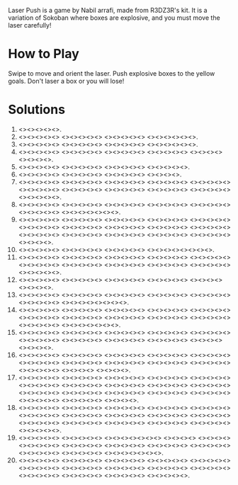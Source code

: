 Laser Push is a game by Nabil arrafi, made from R3DZ3R's kit. It is a variation of Sokoban where boxes are explosive, and you must move the laser carefully!

# How to Play

Swipe to move and orient the laser. Push explosive boxes to the yellow goals. Don't laser a box or you will lose! 

# Solutions

1. <<TRarrow>><<TLarrow>><<BLarrow>><<TLarrow>><<TLarrow>>.
2. <<TLarrow>><<TRarrow>><<TLarrow>><<BRarrow>><<TRarrow>> <<TRarrow>><<TRarrow>><<TLarrow>><<TLarrow>><<BLarrow>> <<TLarrow>><<BLarrow>><<BLarrow>><<BLarrow>><<BRarrow>> <<TRarrow>><<TRarrow>><<TRarrow>><<TLarrow>><<TRarrow>><<BRarrow>>.
3. <<TLarrow>><<BLarrow>><<TLarrow>><<TRarrow>><<BRarrow>> <<TRarrow>><<TRarrow>><<TRarrow>><<TLarrow>><<TRarrow>> <<TRarrow>><<BRarrow>><<BLarrow>><<BLarrow>><<BLarrow>> <<BLarrow>><<TLarrow>><<BLarrow>><<BRarrow>><<BRarrow>><<BRarrow>>.
4. <<TRarrow>><<TLarrow>><<TLarrow>><<TRarrow>><<TLarrow>> <<BLarrow>><<BLarrow>><<TRarrow>><<TLarrow>><<TLarrow>> <<BLarrow>><<BLarrow>><<BRarrow>><<TRarrow>><<BLarrow>> <<BRarrow>><<BRarrow>><<BRarrow>><<TLarrow>><<TLarrow>> <<TLarrow>><<TLarrow>><<TRarrow>><<TRarrow>> <<BRarrow>><<BRarrow>><<BRarrow>><<BRarrow>>.
5. <<TLarrow>><<BLarrow>><<TLarrow>><<TLarrow>><<TRarrow>> <<TLarrow>><<TLarrow>><<BLarrow>><<BRarrow>><<BRarrow>> <<TLarrow>><<TRarrow>><<BRarrow>><<BLarrow>><<BLarrow>> <<BRarrow>><<BRarrow>><<TRarrow>><<TRarrow>><<TLarrow>>.
6. <<TRarrow>><<BRarrow>><<BLarrow>><<BLarrow>><<BLarrow>> <<TLarrow>><<TLarrow>><<TRarrow>><<TLarrow>><<TRarrow>> <<TLarrow>><<BLarrow>><<BRarrow>><<BRarrow>><<BRarrow>> <<BLarrow>><<BRarrow>><<TRarrow>><<TRarrow>>.
7. <<BRarrow>><<BRarrow>><<BRarrow>><<TRarrow>><<BRarrow>> <<BLarrow>><<TLarrow>><<TLarrow>><<TLarrow>><<TLarrow>> <<TRarrow>><<TRarrow>><<BRarrow>><<BLarrow>><<TLarrow>> <<BLarrow>><<BRarrow>><<BRarrow>><<BRarrow>><<TRarrow>> <<BRarrow>><<BRarrow>><<BLarrow>><<TLarrow>><<BLarrow>> <<TLarrow>><<TRarrow>><<TLarrow>><<TLarrow>><<TLarrow>> <<BLarrow>><<BLarrow>><<BRarrow>><<TRarrow>><<TLarrow>> <<TRarrow>><<BRarrow>><<BLarrow>><<TLarrow>><<TRarrow>> <<TRarrow>><<BRarrow>><<BLarrow>><<BRarrow>><<BRarrow>> <<BLarrow>><<BRarrow>><<BRarrow>><<TRarrow>><<TRarrow>> <<TLarrow>><<BLarrow>><<BRarrow>><<BLarrow>><<TLarrow>>.
8. <<BRarrow>><<BRarrow>><<BRarrow>><<TRarrow>><<TLarrow>> <<BLarrow>><<TLarrow>><<TRarrow>><<BRarrow>><<TRarrow>> <<TLarrow>><<BRarrow>><<BLarrow>><<TLarrow>><<BLarrow>> <<BRarrow>><<TRarrow>><<BRarrow>><<BLarrow>><<BRarrow>> <<BRarrow>><<TRarrow>><<TLarrow>><<TLarrow>><<TLarrow>> <<BRarrow>><<BRarrow>><<BLarrow>><<TLarrow>><<TLarrow>> <<TRarrow>><<TRarrow>><<TLarrow>><<BLarrow>><<BRarrow>><<BLarrow>><<TLarrow>>.
9. <<TLarrow>><<TRarrow>><<BRarrow>><<BLarrow>><<TLarrow>> <<TLarrow>><<TLarrow>><<TLarrow>><<TRarrow>><<TRarrow>> <<BRarrow>><<BLarrow>><<TRarrow>><<TLarrow>><<TRarrow>> <<TRarrow>><<BRarrow>><<BLarrow>><<BLarrow>><<TLarrow>> <<BLarrow>><<BLarrow>><<BRarrow>><<BLarrow>><<TLarrow>> <<TRarrow>><<BRarrow>><<BRarrow>><<BRarrow>><<TRarrow>> <<BRarrow>><<BRarrow>><<BLarrow>><<TLarrow>><<TLarrow>> <<TRarrow>><<BRarrow>><<BRarrow>><<BLarrow>><<TLarrow>> <<TLarrow>><<TLarrow>><<TLarrow>><<BLarrow>><<TLarrow>> <<TRarrow>><<BRarrow>><<BRarrow>><<BRarrow>><<TRarrow>> <<BRarrow>><<BRarrow>><<BLarrow>><<TLarrow>><<TLarrow>> <<TRarrow>><<BRarrow>><<BLarrow>><<TLarrow>><<TLarrow>> <<TLarrow>><<TLarrow>><<TRarrow>><<TRarrow>><<BRarrow>> <<BLarrow>><<TLarrow>><<BLarrow>><<BRarrow>><<BRarrow>> <<BRarrow>><<TRarrow>><<BRarrow>><<BRarrow>><<BLarrow>> <<TLarrow>><<TLarrow>><<TLarrow>><<TLarrow>>.
10. <<BRarrow>><<TRarrow>><<TRarrow>><<TLarrow>><<BLarrow>> <<BRarrow>><<TRarrow>><<BRarrow>><<BRarrow>><<BLarrow>> <<BRarrow>><<TRarrow>><<TLarrow>><<TLarrow>><<TLarrow>> <<BLarrow>><<BLarrow>><<BRarrow>><<TRarrow>><<TLarrow>><<TRarrow>><<BRarrow>><<BRarrow>>.
11. <<TLarrow>><<TLarrow>><<TLarrow>><<TRarrow>><<TLarrow>> <<BLarrow>><<BRarrow>><<BRarrow>><<BRarrow>><<BLarrow>> <<TRarrow>><<BRarrow>><<TRarrow>><<TRarrow>><<TLarrow>> <<BLarrow>><<TRarrow>><<TLarrow>><<BLarrow>><<BLarrow>> <<TLarrow>><<TRarrow>><<BRarrow>><<BLarrow>><<TLarrow>> <<TLarrow>><<TLarrow>><<TRarrow>><<TLarrow>><<BLarrow>> <<BRarrow>><<BLarrow>><<BLarrow>><<TLarrow>><<TLarrow>> <<TRarrow>><<BRarrow>><<BLarrow>><<BRarrow>><<TRarrow>> <<TLarrow>><<TRarrow>><<BRarrow>><<TRarrow>><<TLarrow>> <<BLarrow>><<BLarrow>><<BRarrow>><<TRarrow>><<BRarrow>> <<BRarrow>><<TRarrow>><<BRarrow>><<BLarrow>><<BLarrow>>.
12. <<TLarrow>><<TLarrow>><<TLarrow>><<TRarrow>><<TRarrow>> <<BRarrow>><<BRarrow>><<BRarrow>><<TRarrow>><<TRarrow>> <<TLarrow>><<TLarrow>><<BLarrow>><<TLarrow>><<BLarrow>> <<BRarrow>><<BRarrow>><<TLarrow>><<TRarrow>><<TRarrow>> <<TLarrow>><<BLarrow>><<BRarrow>><<TRarrow>> <<BRarrow>><<BRarrow>><<BLarrow>><<BLarrow>>.
13. <<BRarrow>><<BRarrow>><<BRarrow>><<BRarrow>><<BLarrow>> <<BLarrow>><<TLarrow>><<TLarrow>><<TLarrow>><<TRarrow>> <<TRarrow>><<BRarrow>><<TRarrow>><<BRarrow>><<BLarrow>> <<BRarrow>><<BLarrow>><<BLarrow>><<TLarrow>><<TLarrow>> <<TRarrow>><<TLarrow>><<TRarrow>><<BRarrow>><<BLarrow>> <<BRarrow>><<TRarrow>><<BRarrow>><<BLarrow>><<TLarrow>> <<BLarrow>><<TLarrow>><<TRarrow>><<TLarrow>><<TRarrow>><<TLarrow>><<TRarrow>><<BRarrow>>.
14. <<TRarrow>><<BRarrow>><<BLarrow>><<TLarrow>><<BLarrow>> <<TLarrow>><<TRarrow>><<BRarrow>><<BLarrow>><<BLarrow>> <<BRarrow>><<TRarrow>><<BLarrow>><<TLarrow>><<TRarrow>> <<BRarrow>><<BRarrow>><<BRarrow>><<BLarrow>><<BRarrow>> <<BRarrow>><<TRarrow>><<TLarrow>><<TLarrow>><<BLarrow>> <<BRarrow>><<BRarrow>><<TRarrow>><<TLarrow>><<TLarrow>> <<TLarrow>><<TLarrow>><<TLarrow>><<TRarrow>><<TRarrow>> <<BRarrow>><<BLarrow>><<TRarrow>><<TLarrow>><<BLarrow>> <<BLarrow>><<BRarrow>><<BRarrow>><<BRarrow>><<BLarrow>> <<BRarrow>><<BRarrow>><<TRarrow>><<TLarrow>><<TLarrow>> <<BLarrow>><<BRarrow>><<BRarrow>><<TRarrow>><<TLarrow>> <<TLarrow>><<TLarrow>><<TLarrow>><<BLarrow>><<TLarrow>><<TRarrow>><<TRarrow>>.
15. <<TLarrow>><<BRarrow>><<TRarrow>><<TRarrow>><<BRarrow>> <<BLarrow>><<TLarrow>><<TRarrow>><<TLarrow>><<BLarrow>> <<BRarrow>><<TRarrow>><<BRarrow>><<BLarrow>><<TLarrow>> <<BLarrow>><<BLarrow>><<BLarrow>><<TLarrow>><<TLarrow>> <<TRarrow>><<BRarrow>><<TLarrow>><<BLarrow>><<BRarrow>> <<BRarrow>><<TRarrow>><<TRarrow>><<TRarrow>><<TLarrow>> <<TRarrow>><<BRarrow>><<BLarrow>><<BLarrow>><<BLarrow>> <<TLarrow>><<BLarrow>><<BRarrow>><<TRarrow>><<TRarrow>> <<TRarrow>><<TLarrow>><<BLarrow>><<TRarrow>><<TRarrow>> <<BRarrow>><<BLarrow>><<TLarrow>><<BLarrow>> <<BLarrow>><<BRarrow>><<BLarrow>><<TLarrow>>.
16. <<BLarrow>><<BLarrow>><<BRarrow>><<TRarrow>><<TRarrow>> <<TRarrow>><<TLarrow>><<TLarrow>><<TLarrow>><<TRarrow>> <<TLarrow>><<BLarrow>><<TRarrow>><<BRarrow>><<BLarrow>> <<TLarrow>><<TLarrow>><<BLarrow>><<BLarrow>><<BRarrow>> <<BRarrow>><<BRarrow>><<TLarrow>><<TLarrow>><<TLarrow>> <<TRarrow>><<TRarrow>><<BRarrow>><<BLarrow>><<TRarrow>> <<TLarrow>><<BLarrow>><<BLarrow>><<BRarrow>><<BRarrow>> <<TLarrow>><<TRarrow>><<TRarrow>><<BRarrow>><<BRarrow>> <<BRarrow>><<BRarrow>><<BLarrow>><<BLarrow>><<BLarrow>> <<TLarrow>><<TRarrow>><<BLarrow>><<BRarrow>><<TRarrow>> <<TRarrow>><<TRarrow>><<TLarrow>><<TLarrow>><<TLarrow>> <<TLarrow>><<BLarrow>><<BLarrow>><<BRarrow>> <<TRarrow>><<TLarrow>><<TRarrow>><<BRarrow>>.
17. <<TLarrow>><<BLarrow>><<BLarrow>><<TLarrow>><<TLarrow>> <<TRarrow>><<TRarrow>><<BRarrow>><<BRarrow>><<BLarrow>> <<BRarrow>><<BRarrow>><<TRarrow>><<TRarrow>><<TLarrow>> <<BLarrow>><<BRarrow>><<BLarrow>><<TLarrow>><<BRarrow>> <<TRarrow>><<TLarrow>><<TRarrow>><<BRarrow>><<BLarrow>> <<TLarrow>><<TLarrow>><<TLarrow>><<TLarrow>><<TRarrow>> <<TRarrow>><<BRarrow>><<BLarrow>><<TLarrow>><<BLarrow>> <<BRarrow>><<TRarrow>><<TRarrow>><<TLarrow>><<BLarrow>> <<BRarrow>><<BLarrow>><<BRarrow>><<TLarrow>><<TLarrow>> <<BLarrow>><<BLarrow>><<BRarrow>><<BRarrow>><<TRarrow>> <<BRarrow>><<BRarrow>><<TRarrow>><<TRarrow>><<TLarrow>> <<TLarrow>><<BRarrow>><<BRarrow>><<BLarrow>><<BLarrow>> <<TLarrow>><<TLarrow>><<BLarrow>><<TLarrow>><<TLarrow>> <<TRarrow>><<TRarrow>><<TRarrow>><<TRarrow>><<BRarrow>> <<BLarrow>><<TRarrow>><<TLarrow>><<BLarrow>><<BLarrow>> <<BLarrow>><<BLarrow>><<BRarrow>><<BRarrow>><<TRarrow>> <<BRarrow>><<BRarrow>><<TRarrow>><<TRarrow>><<TLarrow>> <<BLarrow>><<BRarrow>><<BLarrow>><<TLarrow>>.
18. <<BLarrow>><<TLarrow>><<TLarrow>><<TLarrow>><<TRarrow>> <<TLarrow>><<TRarrow>><<TLarrow>><<TRarrow>><<TRarrow>> <<BRarrow>><<TRarrow>><<TLarrow>><<BLarrow>><<BLarrow>> <<BLarrow>><<BRarrow>><<BRarrow>><<TLarrow>><<TLarrow>> <<TRarrow>><<TRarrow>><<BRarrow>><<BLarrow>><<TLarrow>> <<BLarrow>><<BLarrow>><<BRarrow>><<BRarrow>><<TRarrow>> <<TLarrow>><<BLarrow>><<TLarrow>><<TRarrow>><<TRarrow>> <<BLarrow>><<BLarrow>><<BRarrow>><<TRarrow>><<BRarrow>> <<BLarrow>><<BLarrow>><<BRarrow>><<BRarrow>><<BRarrow>> <<TRarrow>><<TRarrow>><<TLarrow>><<TLarrow>><<TLarrow>> <<TLarrow>><<TRarrow>><<TLarrow>><<BLarrow>><<TRarrow>> <<BRarrow>><<BLarrow>><<BRarrow>><<BRarrow>><<BRarrow>> <<BRarrow>><<BLarrow>><<BLarrow>><<TLarrow>><<TLarrow>> <<TRarrow>><<BLarrow>><<BRarrow>><<BRarrow>><<TRarrow>> <<TRarrow>><<TLarrow>><<TLarrow>><<TLarrow>><<TLarrow>> <<TRarrow>><<TRarrow>><<TRarrow>><<TLarrow>><<BLarrow>>.
19. <<BRarrow>><<BLarrow>><<BRarrow>><<TRarrow>><<TLarrow>> <<BLarrow>><<BLarrow>><<TLarrow>><<BRarrow>><<TRarrow>> <<TRarrow>><<BRarrow>><<BLarrow>><<TLarrow>><<TRarrow>><<TLarrow>><<BLarrow>> <<TRarrow>><<BRarrow>><<BLarrow>><<TLarrow>> <<TRarrow>><<BRarrow>><<BLarrow>><<TLarrow>> <<TLarrow>><<TLarrow>><<BLarrow>><<BLarrow>><<BRarrow>> <<BLarrow>><<BRarrow>><<BRarrow>><<TRarrow>><<TRarrow>> <<TRarrow>><<TLarrow>><<TRarrow>><<BRarrow>><<TLarrow>> <<BLarrow>><<BRarrow>><<BLarrow>><<BLarrow>><<BLarrow>> <<TLarrow>><<TLarrow>><<TRarrow>><<TRarrow>><<BRarrow>> <<TLarrow>><<BLarrow>><<BLarrow>><<BRarrow>><<BRarrow>> <<TRarrow>><<TRarrow>><<TRarrow>><<BLarrow>><<TLarrow>> <<TLarrow>><<TLarrow>><<TRarrow>><<BRarrow>><<BLarrow>><<BRarrow>><<TRarrow>>.
20. <<TLarrow>><<TRarrow>><<BRarrow>><<BLarrow>><<BRarrow>> <<BLarrow>><<TLarrow>><<BLarrow>><<TLarrow>><<TRarrow>> <<BLarrow>><<BRarrow>><<BRarrow>><<TRarrow>><<TLarrow>> <<TLarrow>><<TLarrow>><<TLarrow>><<BLarrow>><<BRarrow>> <<BRarrow>><<TRarrow>><<BRarrow>><<TRarrow>><<TRarrow>> <<TLarrow>><<TLarrow>><<BLarrow>><<BRarrow>><<TRarrow>> <<BRarrow>><<BLarrow>><<TLarrow>><<TRarrow>><<TLarrow>> <<BLarrow>><<BRarrow>><<TRarrow>><<TLarrow>><<BLarrow>> <<BRarrow>><<BLarrow>><<BLarrow>><<TLarrow>><<TLarrow>> <<TRarrow>><<BRarrow>><<BLarrow>><<BRarrow>><<TRarrow>> <<TRarrow>><<BRarrow>><<BRarrow>><<BLarrow>><<TLarrow>> <<BRarrow>><<BLarrow>><<TLarrow>><<TRarrow>><<TRarrow>> <<TLarrow>><<TLarrow>><<BLarrow>><<BLarrow>><<BRarrow>> <<TRarrow>><<BRarrow>><<BRarrow>><<BLarrow>><<TLarrow>>.